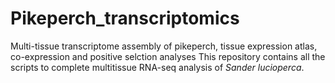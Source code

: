 # Pikeperch_transcriptomics
Multi-tissue transcriptome assembly of pikeperch, tissue expression atlas, co-expression and positive selction analyses
This repository contains all the scripts to complete multitissue RNA-seq analysis of *Sander lucioperca*.

